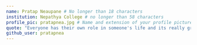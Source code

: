 ```yaml
---
name: Pratap Neaupane # No longer than 18 characters
institution: Nepathya College # no longer than 58 characters
profile_pic: pratapnea.jpg # Name and extension of your profile picture(ex. mona.png)
quote: "Everyone has their own role in someone's life and its really great to meet them. Thank you everyone!" # no longer than 100 characters
github_user: pratapnea
---
```


